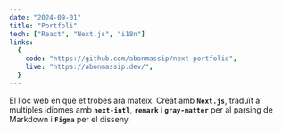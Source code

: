 ```yaml
---
date: "2024-09-01"
title: "Portfoli"
tech: ["React", "Next.js", "i18n"]
links:
  {
    code: "https://github.com/abonmassip/next-portfolio",
    live: "https://abonmassip.dev/",
  }
---
```


El lloc web en què et trobes ara mateix. Creat amb **`Next.js`**, traduït a multiples idiomes amb **`next-intl`**, **`remark`** i **`gray-matter`** per al parsing de Markdown i **`Figma`** per el disseny.
